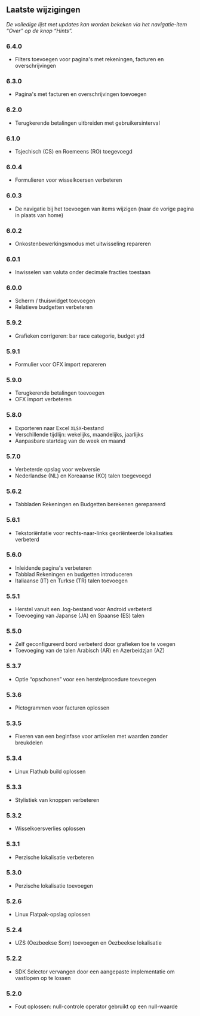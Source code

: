 ## Laatste wijzigingen

_De volledige lijst met updates kan worden bekeken via het navigatie-item “Over” op de knop “Hints”._

### 6.4.0
- Filters toevoegen voor pagina's met rekeningen, facturen en overschrijvingen

### 6.3.0
- Pagina's met facturen en overschrijvingen toevoegen

### 6.2.0
- Terugkerende betalingen uitbreiden met gebruikersinterval

### 6.1.0
- Tsjechisch (CS) en Roemeens (RO) toegevoegd

### 6.0.4
- Formulieren voor wisselkoersen verbeteren

### 6.0.3
- De navigatie bij het toevoegen van items wijzigen (naar de vorige pagina in plaats van home) 

### 6.0.2
- Onkostenbewerkingsmodus met uitwisseling repareren

### 6.0.1
- Inwisselen van valuta onder decimale fracties toestaan

### 6.0.0
- Scherm / thuiswidget toevoegen
- Relatieve budgetten verbeteren

### 5.9.2
- Grafieken corrigeren: bar race categorie, budget ytd

### 5.9.1
- Formulier voor OFX import repareren

### 5.9.0
- Terugkerende betalingen toevoegen
- OFX import verbeteren

### 5.8.0
- Exporteren naar Excel `XLSX`-bestand
- Verschillende tijdlijn: wekelijks, maandelijks, jaarlijks
- Aanpasbare startdag van de week en maand

### 5.7.0
- Verbeterde opslag voor webversie
- Nederlandse (NL) en Koreaanse (KO) talen toegevoegd

### 5.6.2
- Tabbladen Rekeningen en Budgetten berekenen gerepareerd

### 5.6.1
- Tekstoriëntatie voor rechts-naar-links georiënteerde lokalisaties verbeterd 

### 5.6.0
- Inleidende pagina's verbeteren
- Tabblad Rekeningen en budgetten introduceren
- Italiaanse (IT) en Turkse (TR) talen toevoegen

### 5.5.1
- Herstel vanuit een .log-bestand voor Android verbeterd
- Toevoeging van Japanse (JA) en Spaanse (ES) talen 

### 5.5.0
- Zelf geconfigureerd bord verbeterd door grafieken toe te voegen
- Toevoeging van de talen Arabisch (AR) en Azerbeidzjan (AZ)

### 5.3.7
- Optie “opschonen” voor een herstelprocedure toevoegen  

### 5.3.6
- Pictogrammen voor facturen oplossen

### 5.3.5
- Fixeren van een beginfase voor artikelen met waarden zonder breukdelen

### 5.3.4
- Linux Flathub build oplossen

### 5.3.3
- Stylistiek van knoppen verbeteren

### 5.3.2
- Wisselkoersverlies oplossen

### 5.3.1
- Perzische lokalisatie verbeteren

### 5.3.0
- Perzische lokalisatie toevoegen

### 5.2.6
- Linux Flatpak-opslag oplossen

### 5.2.4
- UZS (Oezbeekse Som) toevoegen en Oezbeekse lokalisatie

### 5.2.2
- SDK Selector vervangen door een aangepaste implementatie om vastlopen op te lossen

### 5.2.0
- Fout oplossen: null-controle operator gebruikt op een null-waarde
